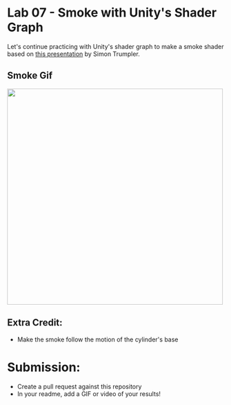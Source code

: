# Lab 07 - Smoke with Unity's Shader Graph
Let's continue practicing with Unity's shader graph to make
a smoke shader based on [this presentation](https://youtu.be/aYZEmaQUrAo?t=22m11s) by Simon Trumpler.

## Smoke Gif

<img width="500px" src="https://github.com/jeff-mostyn/lab07-smoke/blob/main/smokin.gif" />

## Extra Credit:
 * Make the smoke follow the motion of the cylinder's base

# Submission:
- Create a pull request against this repository
- In your readme, add a GIF or video of your results!
